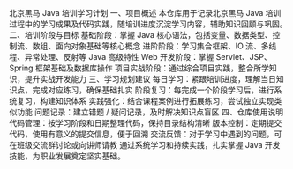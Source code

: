 北京黑马 Java 培训学习计划
一、项目概述
本仓库用于记录北京黑马 Java 培训过程中的学习成果及代码实践，随培训进度沉淀学习内容，辅助知识回顾与巩固。
二、培训阶段与目标
基础阶段：掌握 Java 核心语法，包括变量、数据类型、控制流、数组、面向对象基础等核心概念
进阶阶段：学习集合框架、IO 流、多线程、异常处理、反射等 Java 高级特性
Web 开发阶段：掌握 Servlet、JSP、Spring 框架基础及数据库操作
项目实战阶段：通过综合项目实践，整合所学知识，提升实战开发能力
三、学习规划建议
每日学习：紧跟培训进度，理解当日知识点，完成对应练习，确保基础扎实
阶段复习：每完成一个阶段学习后，进行系统复习，构建知识体系
实践强化：结合课程案例进行拓展练习，尝试独立实现类似功能
问题记录：建立错题 / 疑问记录，及时解决知识点盲区
四、仓库使用说明
代码管理：按学习阶段和日期整理代码，保持目录结构清晰
版本控制：定期提交代码，使用有意义的提交信息，便于回溯
交流反馈：对于学习中遇到的问题，可在班级交流群讨论或向讲师请教
通过系统学习和持续实践，扎实掌握 Java 开发技能，为职业发展奠定坚实基础。